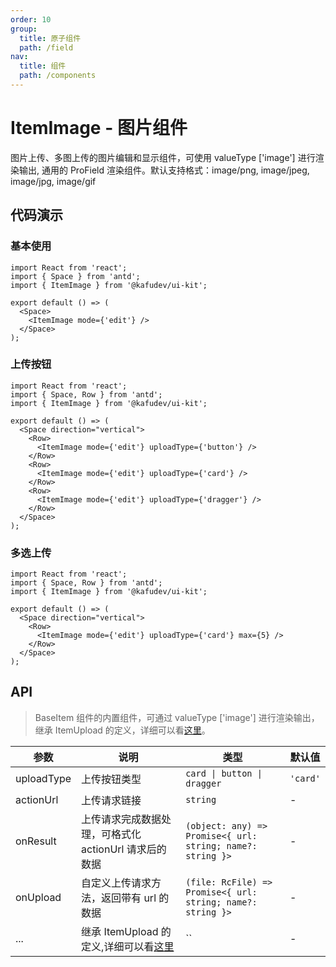 ```yaml
---
order: 10
group:
  title: 原子组件
  path: /field
nav:
  title: 组件
  path: /components
---
```


# ItemImage - 图片组件

图片上传、多图上传的图片编辑和显示组件，可使用 valueType ['image'] 进行渲染输出, 通用的 ProField 渲染组件。默认支持格式：image/png, image/jpeg, image/jpg, image/gif

## 代码演示

### 基本使用

```tsx
import React from 'react';
import { Space } from 'antd';
import { ItemImage } from '@kafudev/ui-kit';

export default () => (
  <Space>
    <ItemImage mode={'edit'} />
  </Space>
);
```

### 上传按钮

```tsx
import React from 'react';
import { Space, Row } from 'antd';
import { ItemImage } from '@kafudev/ui-kit';

export default () => (
  <Space direction="vertical">
    <Row>
      <ItemImage mode={'edit'} uploadType={'button'} />
    </Row>
    <Row>
      <ItemImage mode={'edit'} uploadType={'card'} />
    </Row>
    <Row>
      <ItemImage mode={'edit'} uploadType={'dragger'} />
    </Row>
  </Space>
);
```

### 多选上传

```tsx
import React from 'react';
import { Space, Row } from 'antd';
import { ItemImage } from '@kafudev/ui-kit';

export default () => (
  <Space direction="vertical">
    <Row>
      <ItemImage mode={'edit'} uploadType={'card'} max={5} />
    </Row>
  </Space>
);
```

## API

> BaseItem 组件的内置组件，可通过 valueType ['image'] 进行渲染输出，继承 ItemUpload 的定义，详细可以看[这里](/components/field/item-document)。

| 参数 | 说明 | 类型 | 默认值 |
| --- | --- | --- | --- |
| uploadType | 上传按钮类型 | `card \| button \| dragger` | `'card'` |
| actionUrl | 上传请求链接 | `string` | - |
| onResult | 上传请求完成数据处理，可格式化 actionUrl 请求后的数据 | `(object: any) => Promise<{ url: string; name?: string }>` | - |
| onUpload | 自定义上传请求方法，返回带有 url 的数据 | `(file: RcFile) => Promise<{ url: string; name?: string }>` | - |
| ... | 继承 ItemUpload 的定义,详细可以看[这里](/components/field/item-document) | `` | - |
